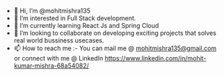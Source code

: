 - 👋 Hi, I’m @mohitmishra135
- 👀 I’m interested in Full Stack development.
- 🌱 I’m currently learning React Js and Spring Cloud
- 💞️ I’m looking to collaborate on developing exciting projects that solves real world bussiness usecases.
- 📫 How to reach me :- You can mail me @ mohitmishra135@gmail.com or connect with me @ LinkedIn https://www.linkedin.com/in/mohit-kumar-mishra-68a54082/

<!---
mohitmishra135/mohitmishra135 is a ✨ special ✨ repository because its `README.md` (this file) appears on your GitHub profile.
You can click the Preview link to take a look at your changes.
--->
